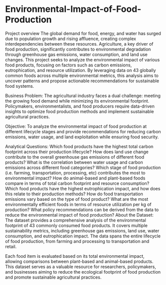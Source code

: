 # Environmental-Impact-of-Food-Production

Project overview
The global demand for food, energy, and water has surged due to population growth and rising affluence, creating complex interdependencies between these resources. Agriculture, a key driver of food production, significantly contributes to environmental degradation through greenhouse gas emissions, water consumption, and land use changes. This project seeks to analyze the environmental impact of various food products, focusing on factors such as carbon emissions, eutrophication, and resource utilization. By leveraging data on 43 globally common foods across multiple environmental metrics, this analysis aims to uncover patterns and propose actionable recommendations for sustainable food systems.

Business Problem:
The agricultural industry faces a dual challenge: meeting the growing food demand while minimizing its environmental footprint. Policymakers, environmentalists, and food producers require data-driven insights to optimize food production methods and implement sustainable agricultural practices.

Objective:
To analyze the environmental impact of food production at different lifecycle stages and provide recommendations for reducing carbon emissions, water usage, and land exploitation while ensuring food security.

Analytical Questions:
Which food products have the highest total carbon footprint across their production lifecycle?
How does land use change contribute to the overall greenhouse gas emissions of different food products?
What is the correlation between water usage and carbon emissions across different food categories?
Which stage of food production (i.e. farming, transportation, processing, etc) contributes the most to environmental impact?
How do animal-based and plant-based foods compare in terms of total carbon footprint and resource consumption?
Which food products have the highest eutrophication impact, and how does this relate to their production methods?
How do food transportation emissions vary based on the type of food product?
What are the most environmentally efficient foods in terms of resource utilization per kg of production?
What policy recommendations can be derived from the data to reduce the environmental impact of food production?
About the Dataset:
The dataset provides a comprehensive analysis of the environmental footprint of 43 commonly consumed food products. It covers multiple sustainability metrics, including greenhouse gas emissions, land use, water consumption, and eutrophication impact. The data spans the entire lifecycle of food production, from farming and processing to transportation and retail.

Each food item is evaluated based on its total environmental impact, allowing comparisons between plant-based and animal-based products. This dataset serves as a valuable resource for researchers, policymakers, and businesses aiming to reduce the ecological footprint of food production and promote sustainable agricultural practices.

